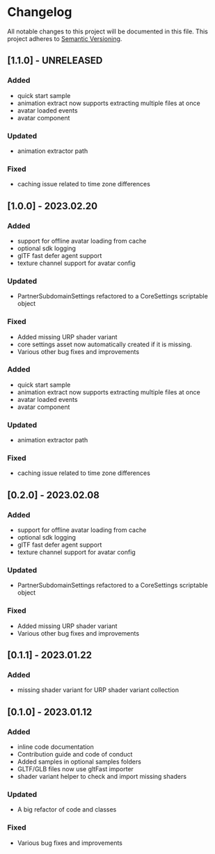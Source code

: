 # Changelog

All notable changes to this project will be documented in this file.
This project adheres to [Semantic Versioning](http://semver.org/).

## [1.1.0] - UNRELEASED

### Added
- quick start sample
- animation extract now supports extracting multiple files at once
- avatar loaded events
- avatar component

### Updated
- animation extractor path

### Fixed
- caching issue related to time zone differences

## [1.0.0] - 2023.02.20

### Added
- support for offline avatar loading from cache
- optional sdk logging
- glTF fast defer agent support
- texture channel support for avatar config

### Updated
- PartnerSubdomainSettings refactored to a CoreSettings scriptable object

### Fixed
- Added missing URP shader variant
- core settings asset now automatically created if it is missing.
- Various other bug fixes and improvements

### Added
- quick start sample
- animation extract now supports extracting multiple files at once
- avatar loaded events
- avatar component

### Updated
- animation extractor path

### Fixed
- caching issue related to time zone differences


## [0.2.0] - 2023.02.08

### Added
- support for offline avatar loading from cache
- optional sdk logging
- glTF fast defer agent support
- texture channel support for avatar config

### Updated
- PartnerSubdomainSettings refactored to a CoreSettings scriptable object

### Fixed
- Added missing URP shader variant
- Various other bug fixes and improvements

## [0.1.1] - 2023.01.22

### Added
- missing shader variant for URP shader variant collection

## [0.1.0] - 2023.01.12

### Added
- inline code documentation
- Contribution guide and code of conduct
- Added samples in optional samples folders
- GLTF/GLB files now use gltFast importer
- shader variant helper to check and import missing shaders

### Updated
- A big refactor of code and classes

### Fixed
- Various bug fixes and improvements